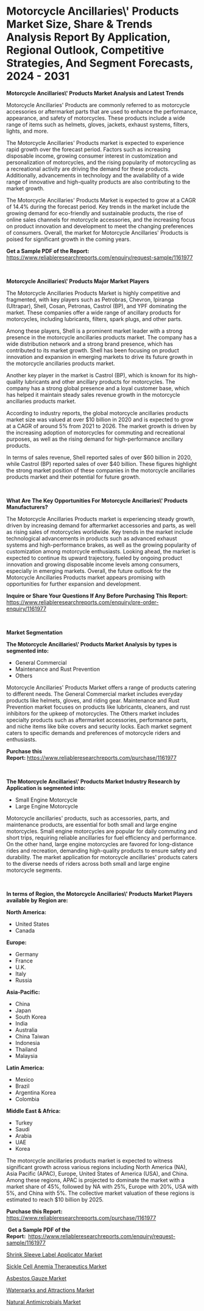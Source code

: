<p><h1>Motorcycle Ancillaries\' Products Market Size, Share & Trends Analysis Report By Application, Regional Outlook, Competitive Strategies, And Segment Forecasts, 2024 - 2031</h1></p><p><strong>Motorcycle Ancillaries\' Products Market Analysis and Latest Trends</strong></p>
<p><p>Motorcycle Ancillaries' Products are commonly referred to as motorcycle accessories or aftermarket parts that are used to enhance the performance, appearance, and safety of motorcycles. These products include a wide range of items such as helmets, gloves, jackets, exhaust systems, filters, lights, and more.</p><p>The Motorcycle Ancillaries' Products market is expected to experience rapid growth over the forecast period. Factors such as increasing disposable income, growing consumer interest in customization and personalization of motorcycles, and the rising popularity of motorcycling as a recreational activity are driving the demand for these products. Additionally, advancements in technology and the availability of a wide range of innovative and high-quality products are also contributing to the market growth.</p><p>The Motorcycle Ancillaries' Products Market is expected to grow at a CAGR of 14.4% during the forecast period. Key trends in the market include the growing demand for eco-friendly and sustainable products, the rise of online sales channels for motorcycle accessories, and the increasing focus on product innovation and development to meet the changing preferences of consumers. Overall, the market for Motorcycle Ancillaries' Products is poised for significant growth in the coming years.</p></p>
<p><strong>Get a Sample PDF of the Report:&nbsp;</strong> <a href="https://www.reliableresearchreports.com/enquiry/request-sample/1161977">https://www.reliableresearchreports.com/enquiry/request-sample/1161977</a></p>
<p>&nbsp;</p>
<p><strong>Motorcycle Ancillaries\' Products Major Market Players</strong></p>
<p><p>The Motorcycle Ancillaries Products Market is highly competitive and fragmented, with key players such as Petrobras, Chevron, Ipiranga (Ultrapar), Shell, Cosan, Petronas, Castrol (BP), and YPF dominating the market. These companies offer a wide range of ancillary products for motorcycles, including lubricants, filters, spark plugs, and other parts.</p><p>Among these players, Shell is a prominent market leader with a strong presence in the motorcycle ancillaries products market. The company has a wide distribution network and a strong brand presence, which has contributed to its market growth. Shell has been focusing on product innovation and expansion in emerging markets to drive its future growth in the motorcycle ancillaries products market.</p><p>Another key player in the market is Castrol (BP), which is known for its high-quality lubricants and other ancillary products for motorcycles. The company has a strong global presence and a loyal customer base, which has helped it maintain steady sales revenue growth in the motorcycle ancillaries products market.</p><p>According to industry reports, the global motorcycle ancillaries products market size was valued at over $10 billion in 2020 and is expected to grow at a CAGR of around 5% from 2021 to 2026. The market growth is driven by the increasing adoption of motorcycles for commuting and recreational purposes, as well as the rising demand for high-performance ancillary products.</p><p>In terms of sales revenue, Shell reported sales of over $60 billion in 2020, while Castrol (BP) reported sales of over $40 billion. These figures highlight the strong market position of these companies in the motorcycle ancillaries products market and their potential for future growth.</p></p>
<p>&nbsp;</p>
<p><strong>What Are The Key Opportunities For Motorcycle Ancillaries\' Products Manufacturers?</strong></p>
<p><p>The Motorcycle Ancillaries Products market is experiencing steady growth, driven by increasing demand for aftermarket accessories and parts, as well as rising sales of motorcycles worldwide. Key trends in the market include technological advancements in products such as advanced exhaust systems and high-performance brakes, as well as the growing popularity of customization among motorcycle enthusiasts. Looking ahead, the market is expected to continue its upward trajectory, fueled by ongoing product innovation and growing disposable income levels among consumers, especially in emerging markets. Overall, the future outlook for the Motorcycle Ancillaries Products market appears promising with opportunities for further expansion and development.</p></p>
<p><strong>Inquire or Share Your Questions If Any Before Purchasing This Report:</strong> <a href="https://www.reliableresearchreports.com/enquiry/pre-order-enquiry/1161977">https://www.reliableresearchreports.com/enquiry/pre-order-enquiry/1161977</a></p>
<p>&nbsp;</p>
<p><strong>Market Segmentation</strong></p>
<p><strong>The Motorcycle Ancillaries\' Products Market Analysis by types is segmented into:</strong></p>
<p><ul><li>General Commercial</li><li>Maintenance and Rust Prevention</li><li>Others</li></ul></p>
<p><p>Motorcycle Ancillaries' Products Market offers a range of products catering to different needs. The General Commercial market includes everyday products like helmets, gloves, and riding gear. Maintenance and Rust Prevention market focuses on products like lubricants, cleaners, and rust inhibitors for the upkeep of motorcycles. The Others market includes specialty products such as aftermarket accessories, performance parts, and niche items like bike covers and security locks. Each market segment caters to specific demands and preferences of motorcycle riders and enthusiasts.</p></p>
<p><strong>Purchase this Report:&nbsp;</strong><a href="https://www.reliableresearchreports.com/purchase/1161977">https://www.reliableresearchreports.com/purchase/1161977</a></p>
<p>&nbsp;</p>
<p><strong>The Motorcycle Ancillaries\' Products Market Industry Research by Application is segmented into:</strong></p>
<p><ul><li>Small Engine Motorcycle</li><li>Large Engine Motorcycle</li></ul></p>
<p><p>Motorcycle ancillaries' products, such as accessories, parts, and maintenance products, are essential for both small and large engine motorcycles. Small engine motorcycles are popular for daily commuting and short trips, requiring reliable ancillaries for fuel efficiency and performance. On the other hand, large engine motorcycles are favored for long-distance rides and recreation, demanding high-quality products to ensure safety and durability. The market application for motorcycle ancillaries' products caters to the diverse needs of riders across both small and large engine motorcycle segments.</p></p>
<p>&nbsp;</p>
<p><strong>In terms of Region, the Motorcycle Ancillaries\' Products Market Players available by Region are:</strong></p>
<p>
    <p> <strong> North America: </strong>
        <ul>
            <li>United States</li>
            <li>Canada</li>
        </ul>
        </p> 
    <p> <strong> Europe: </strong>
        <ul>
            <li>Germany</li>
            <li>France</li>
            <li>U.K.</li>
            <li>Italy</li>
            <li>Russia</li>
        </ul>
        </p> 
    <p> <strong> Asia-Pacific: </strong>
        <ul>
            <li>China</li>
            <li>Japan</li>
            <li>South Korea</li>
            <li>India</li>
            <li>Australia</li>
            <li>China Taiwan</li>
            <li>Indonesia</li>
            <li>Thailand</li>
            <li>Malaysia</li>
        </ul>
        </p> 
    <p> <strong> Latin America: </strong>
        <ul>
            <li>Mexico</li>
            <li>Brazil</li>
            <li>Argentina Korea</li>
            <li>Colombia</li>
        </ul>
        </p> 
    <p> <strong> Middle East & Africa: </strong>
        <ul>
            <li>Turkey</li>
            <li>Saudi</li>
            <li>Arabia</li>
            <li>UAE</li>
            <li>Korea</li>
        </ul>
    </p>
    </p>
<p><p>The motorcycle ancillaries products market is expected to witness significant growth across various regions including North America (NA), Asia Pacific (APAC), Europe, United States of America (USA), and China. Among these regions, APAC is projected to dominate the market with a market share of 45%, followed by NA with 25%, Europe with 20%, USA with 5%, and China with 5%. The collective market valuation of these regions is estimated to reach $10 billion by 2025.</p></p>
<p><strong>Purchase this Report: </strong><a href="https://www.reliableresearchreports.com/purchase/1161977">https://www.reliableresearchreports.com/purchase/1161977</a></p>
<p>&nbsp;<strong>Get a Sample PDF of the Report:&nbsp;&nbsp;</strong><a href="https://www.reliableresearchreports.com/enquiry/request-sample/1161977">https://www.reliableresearchreports.com/enquiry/request-sample/1161977</a></p>
<p><strong></strong></p>
<p><p><a href="https://medium.com/p/ef56efd6a030/edit">Shrink Sleeve Label Applicator Market</a></p><p><a href="https://github.com/myacatherineblakecaczo9vcsw/Market-Research-Report-List-1/blob/main/sickle-cell-anemia-therapeutics-market.md">Sickle Cell Anemia Therapeutics Market</a></p><p><a href="https://medium.com/@doriscampbell78/asbestos-gauze-market-insight-market-trends-growth-forecasted-from-2024-to-2031-43fbe3b08a20">Asbestos Gauze Market</a></p><p><a href="https://github.com/okotobwrhuteie/Market-Research-Report-List-1/blob/main/waterparks-and-attractions-market.md">Waterparks and Attractions Market</a></p><p><a href="https://medium.com/@lottiejerde6456/natural-antimicrobials-market-research-report-its-history-and-forecast-2024-to-2031-4524e2d021b5">Natural Antimicrobials Market</a></p></p>